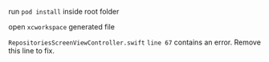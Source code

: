 
run `pod install` inside root folder

open `xcworkspace` generated file

`RepositoriesScreenViewController.swift` `line 67` contains an error. Remove this line to fix.
